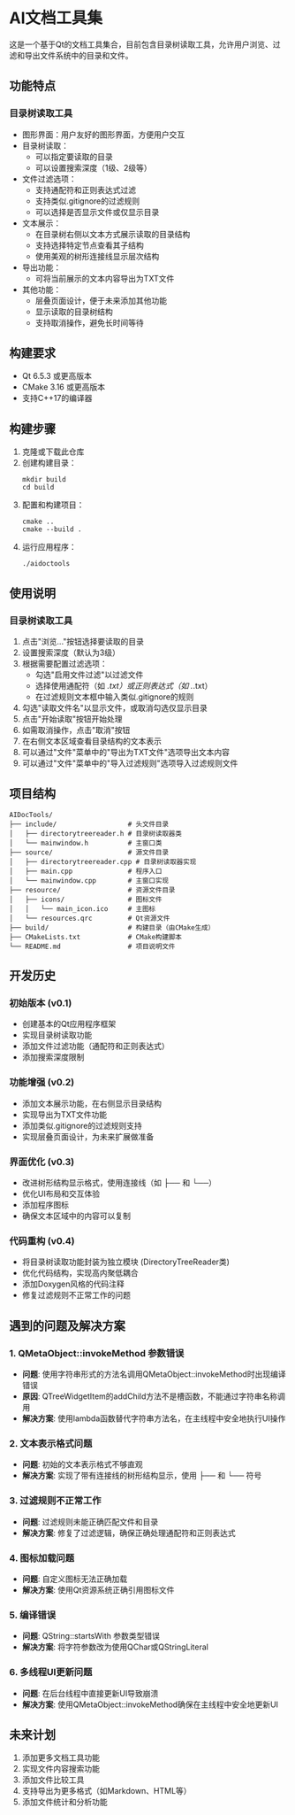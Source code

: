 # AI文档工具集

这是一个基于Qt的文档工具集合，目前包含目录树读取工具，允许用户浏览、过滤和导出文件系统中的目录和文件。

## 功能特点

### 目录树读取工具

- 图形界面：用户友好的图形界面，方便用户交互
- 目录树读取：
  - 可以指定要读取的目录
  - 可以设置搜索深度（1级、2级等）
- 文件过滤选项：
  - 支持通配符和正则表达式过滤
  - 支持类似.gitignore的过滤规则
  - 可以选择是否显示文件或仅显示目录
- 文本展示：
  - 在目录树右侧以文本方式展示读取的目录结构
  - 支持选择特定节点查看其子结构
  - 使用美观的树形连接线显示层次结构
- 导出功能：
  - 可将当前展示的文本内容导出为TXT文件
- 其他功能：
  - 层叠页面设计，便于未来添加其他功能
  - 显示读取的目录树结构
  - 支持取消操作，避免长时间等待

## 构建要求

- Qt 6.5.3 或更高版本
- CMake 3.16 或更高版本
- 支持C++17的编译器

## 构建步骤

1. 克隆或下载此仓库
2. 创建构建目录：
   ```
   mkdir build
   cd build
   ```
3. 配置和构建项目：
   ```
   cmake ..
   cmake --build .
   ```
4. 运行应用程序：
   ```
   ./aidoctools
   ```

## 使用说明

### 目录树读取工具

1. 点击"浏览..."按钮选择要读取的目录
2. 设置搜索深度（默认为3级）
3. 根据需要配置过滤选项：
   - 勾选"启用文件过滤"以过滤文件
   - 选择使用通配符（如 *.txt）或正则表达式（如 .*\.txt）
   - 在过滤规则文本框中输入类似.gitignore的规则
4. 勾选"读取文件名"以显示文件，或取消勾选仅显示目录
5. 点击"开始读取"按钮开始处理
6. 如需取消操作，点击"取消"按钮
7. 在右侧文本区域查看目录结构的文本表示
8. 可以通过"文件"菜单中的"导出为TXT文件"选项导出文本内容
9. 可以通过"文件"菜单中的"导入过滤规则"选项导入过滤规则文件

## 项目结构

```
AIDocTools/
├── include/                  # 头文件目录
│   ├── directorytreereader.h # 目录树读取器类
│   └── mainwindow.h          # 主窗口类
├── source/                   # 源文件目录
│   ├── directorytreereader.cpp # 目录树读取器实现
│   ├── main.cpp              # 程序入口
│   └── mainwindow.cpp        # 主窗口实现
├── resource/                 # 资源文件目录
│   ├── icons/                # 图标文件
│   │   └── main_icon.ico     # 主图标
│   └── resources.qrc         # Qt资源文件
├── build/                    # 构建目录（由CMake生成）
├── CMakeLists.txt            # CMake构建脚本
└── README.md                 # 项目说明文件
```

## 开发历史

### 初始版本 (v0.1)
- 创建基本的Qt应用程序框架
- 实现目录树读取功能
- 添加文件过滤功能（通配符和正则表达式）
- 添加搜索深度限制

### 功能增强 (v0.2)
- 添加文本展示功能，在右侧显示目录结构
- 实现导出为TXT文件功能
- 添加类似.gitignore的过滤规则支持
- 实现层叠页面设计，为未来扩展做准备

### 界面优化 (v0.3)
- 改进树形结构显示格式，使用连接线（如 ├── 和 └──）
- 优化UI布局和交互体验
- 添加程序图标
- 确保文本区域中的内容可以复制

### 代码重构 (v0.4)
- 将目录树读取功能封装为独立模块 (DirectoryTreeReader类)
- 优化代码结构，实现高内聚低耦合
- 添加Doxygen风格的代码注释
- 修复过滤规则不正常工作的问题

## 遇到的问题及解决方案

### 1. QMetaObject::invokeMethod 参数错误
- **问题**: 使用字符串形式的方法名调用QMetaObject::invokeMethod时出现编译错误
- **原因**: QTreeWidgetItem的addChild方法不是槽函数，不能通过字符串名称调用
- **解决方案**: 使用lambda函数替代字符串方法名，在主线程中安全地执行UI操作

### 2. 文本表示格式问题
- **问题**: 初始的文本表示格式不够直观
- **解决方案**: 实现了带有连接线的树形结构显示，使用 ├── 和 └── 符号

### 3. 过滤规则不正常工作
- **问题**: 过滤规则未能正确匹配文件和目录
- **解决方案**: 修复了过滤逻辑，确保正确处理通配符和正则表达式

### 4. 图标加载问题
- **问题**: 自定义图标无法正确加载
- **解决方案**: 使用Qt资源系统正确引用图标文件

### 5. 编译错误
- **问题**: QString::startsWith 参数类型错误
- **解决方案**: 将字符参数改为使用QChar或QStringLiteral

### 6. 多线程UI更新问题
- **问题**: 在后台线程中直接更新UI导致崩溃
- **解决方案**: 使用QMetaObject::invokeMethod确保在主线程中安全地更新UI

## 未来计划

1. 添加更多文档工具功能
2. 实现文件内容搜索功能
3. 添加文件比较工具
4. 支持导出为更多格式（如Markdown、HTML等）
5. 添加文件统计和分析功能 